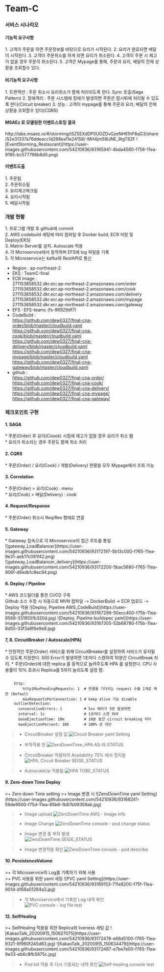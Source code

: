 # Team-C

<h3>서비스 시나리오</h3>

<h4>기능적 요구사항</h4>
  1. 고객이 주문을 하면 주문정보를 바탕으로 요리가 시작된다.   
  2. 요리가 완료되면 배달이 시작된다.   
  3. 고객이 주문취소를 하게 되면 요리가 취소된다.   
  4. 고객이 주문 시 제고가 없을 경우 주문이 취소된다.   
  5. 고객은 Mypage를 통해, 주문과 요리, 배달의 전체 상황을 조회할수 있다.   


<h4>비기능적 요구사항</h4>
  1. 트랜잭션   
    : 주문 취소시 요리취소가 함께 처리되도록 한다. Sync 호출(Saga Pattern)   
  2. 장애격리   
    : 주문 시스템에 장애가 발생하면 주문은 잠시뒤에 처리될 수 있도록 한다(Circuit breaker)   
  3. 성능   
    : 고객이 mypage를 통해 주문과 요리, 배달의 전체 상황을 조회할수 있다(CQRS)   


<h4>MSAEz 로 모델링한 이벤트스토밍 결과</h4>  
http://labs.msaez.io/#/storming/t5Z5EXdDP0UOZDvGzeNH61hF8qG3/share/52e31337a76ddeacc1d288ea11e24158/-MH4jm58lJNE_9tgT82F   
![EventStorming_Restaurant](https://user-images.githubusercontent.com/54210936/93165941-4bda4580-f758-11ea-9195-bc577796b8d0.png)


<h4>이벤트도출</h4>
  1. 주문됨<br/> 
  2. 주문취소됨<br/> 
  3. 요리재고체크됨<br/> 
  4. 요리시작됨<br/> 
  5. 배달시작됨<br/> 

<h3>개발 현황</h3>
1. 프로그램 개발 후 github에 commit<br/> 
2. AWS codebuild 세팅에 따라 컴파일 후 Docker build, ECR 저장 및 Deploy(EKS)<br/> 
3. Matrix-Server를 설치. Autoscale 적용<br/> 
4. 각 Microservice에서 동작하며 EFS에 log 파일을 기록<br/> 
5. 각 Microservice는 kafka와 RestAPI로 통신<br/> 

* Region : ap-northeast-2  <br/> 
* EKS : TeamC-final  <br/> 
* ECR Image :   
    271153858532.dkr.ecr.ap-northeast-2.amazonaws.com/order  <br/> 
    271153858532.dkr.ecr.ap-northeast-2.amazonaws.com/cook  <br/> 
    271153858532.dkr.ecr.ap-northeast-2.amazonaws.com/delivery  <br/> 
    271153858532.dkr.ecr.ap-northeast-2.amazonaws.com/mypage  <br/> 
    271153858532.dkr.ecr.ap-northeast-2.amazonaws.com/gateway  <br/> 
* EFS : EFS-teamc (fs-96929df7)   <br/> 
* CodeBuild : <br/> 
    https://github.com/dew0327/final-cna-order/blob/master/cloudbuild.yaml  <br/> 
    https://github.com/dew0327/final-cna-cook/blob/master/cloudbuild.yaml  <br/> 
    https://github.com/dew0327/final-cna-delivery/blob/master/cloudbuild.yaml  <br/> 
    https://github.com/dew0327/final-cna-mypage/blob/master/cloudbuild.yaml  <br/> 
    https://github.com/dew0327/final-cna-gateway/blob/master/cloudbuild.yaml  <br/> 
* github :   <br/> 
    https://github.com/dew0327/final-cna-order/ <br/> 
    https://github.com/dew0327/final-cna-cook/  <br/> 
    https://github.com/dew0327/final-cna-delivery/ <br/> 
    https://github.com/dew0327/final-cna-mypage/ <br/> 
    https://github.com/dew0327/final-cna-gateway/  <br/> 


<h3>체크포인트 구현</h3>

<h4>1. SAGA</h4>
* 주문(Order) 후 요리(Coook) 시점에 재고가 없을 경우 요리가 취소 됌 <br/>
* 요리가 취소되는 경우 주문도 함께 취소 처리<br/> 

<h4>2. CQRS</h4>
* 주문(Order) / 요리(Cook) / 개발(Delivery) 현황을 모두 Mypage에서 조회 가능


<h4>3. Correlation</h4>
* 주문(Order) > 요리(Cook) : menu  <br/>
* 요리(Cook) > 배달(Delivery) : cook<br/> 


<h4>4. Request/Response</h4>
* 주문(Order) 취소시 Req/Res 형태로 연결<br/> 


<h4>5. Gateway</h4>
* Gateway 접속으로 각 Microservice의 접근 루트를 통일<br/> 
![gateway_LoadBalancer](https://user-images.githubusercontent.com/54210936/93172197-5b13c000-f765-11ea-9e31-aeb17c091f42.png)<br/> 
![gateway_LoadBalancer_delivery](https://user-images.githubusercontent.com/54210936/93172200-5bac5680-f765-11ea-906f-d6edb1c8ec94.png)<br/> 


<h4>6. Deploy / Pipeline</h4>
* AWS 코드빌더를 통한 CI/CD 구축<br/>
Github 소스 수정 시 자동으로 MVN 컴파일 -> DockerBuild -> ECR 업로드 -> Deploy 적용
![Deploy, Pipeline  AWS_CodeBuild](https://user-images.githubusercontent.com/54210936/93167299-50ecc400-f75b-11ea-9568-331955fb320d.jpg)
![Deploy, Pipeline  buildspec yaml](https://user-images.githubusercontent.com/54210936/93167305-52b68780-f75b-11ea-8d55-33f3a9f6e9e8.jpg)


<h4>7, 8. CircuitBreaker / Autoscale(HPA)</h4>
* 안정적인 주문(Order) 서비스를 위해 CircuitBreaker를 설정하여 서비스가 유지될 수 있도록 지정한다. 500 Error가 발생하면 1초마다 스캔하여 10분간 CircuitBreak 처리. 
* 주문(Order)에 대한 replica 를 동적으로 늘려주도록 HPA 를 설정한다. CPU 사용률이 10% 초과시 Replica를 5까지 늘리도록 설정 함.

<pre><code>
    http:
        http1MaxPendingRequests: 1  # 연결을 기다리는 request 수를 1개로 제한 (Default 
        maxRequestsPerConnection: 1 # keep alive 기능 disable
    outlierDetection:
      consecutiveErrors: 1          # 5xx 에러가 5번 발생하면
      interval: 1s                  # 1초마다 스캔 하여
      baseEjectionTime: 10m         # 10분 동안 circuit breaking 처리   
      maxEjectionPercent: 100       # 100% 로 차단
</code></pre>

>+ CircuitBreaker 설정 값
![Circuit Breaker  yaml Setting](https://user-images.githubusercontent.com/54210936/93168671-68797c00-f75e-11ea-926d-6de0dd8acffd.jpg)

>+ 부하적용 전
![ZeroDownTime_HPA  AS-IS STATUS](https://user-images.githubusercontent.com/54210936/93167881-8d6cef80-f75c-11ea-853b-a3734f7af356.jpg)

>+ CircuitBreaker 적용되어 Availability 70% 에서 정지됨
![HPA, Circuit Breaker  SEIGE_STATUS](https://user-images.githubusercontent.com/54210936/93168766-9ced3800-f75e-11ea-9d6b-fdf37591b97a.jpg)

>+ AutoscaleUp 적용됨
![HPA  TOBE_STATUS](https://user-images.githubusercontent.com/54210936/93167897-95c52a80-f75c-11ea-8f0e-51a94332141b.jpg)


<h4> 9. Zero-down Time Deploy</h4>
>+ Zero down Time setting
>+ Image 변경 시 
![ZeroDownTime  yaml Setting](https://user-images.githubusercontent.com/54210936/93168241-59de9500-f75d-11ea-85b6-1b87b09359ab.jpg)

>+ Image upload
![ZeroDownTime  AWS - Image info](https://user-images.githubusercontent.com/54210936/93168819-baba9d00-f75e-11ea-8b92-54db92767163.jpg)

>+ Image Change
![ZeroDownTime  console - pod change status](https://user-images.githubusercontent.com/54210936/93168822-bbebca00-f75e-11ea-8cf0-ab28fbddf6dd.jpg)

>+ Image 변경 중 부하 발생                                                                                                                                                      
![ZeroDownTime  SEIGE_STATUS](https://user-images.githubusercontent.com/54210936/93168826-bd1cf700-f75e-11ea-801d-c83912df06b4.jpg)

>+ Image 변경적용 확인
![ZeroDownTime  console - pod describe](https://user-images.githubusercontent.com/54210936/93168825-bc846080-f75e-11ea-91d8-bd8e9aa9dadd.jpg)


<h4> 10. PersistenceVolume</h4>
>+ 각 Microservice의 Log를 기록하기 위해 사용  <br/>
>+ PVC 사용을 위한 yaml 세팅
![PVC  yaml Setting](https://user-images.githubusercontent.com/54210936/93169153-711e8200-f75f-11ea-901d-d168a01284a3.jpg)

>+ 각 Microservice에서 기록한 Log 내역 확인
![PVC  console - log file test](https://user-images.githubusercontent.com/54210936/93169149-6f54be80-f75f-11ea-8d97-28e3720c82e1.jpg)


<h4> 12. SelfHealing</h4>
>+ SelfHealing 적용을 위한 Replica와 liveness 세팅 값                                                                                     
![KakaoTalk_20200915_150627075](https://user-images.githubusercontent.com/54210936/93172478-e68d5100-f765-11ea-9321-9f960f245d83.jpg)
![KakaoTalk_20200915_150634479](https://user-images.githubusercontent.com/54210936/93172487-e7be7e00-f765-11ea-9e33-eb6c8fb5875c.jpg)

>+ Pod kill 적용 후 다시 기동되는 내역 확인
![Self-healing  console test](https://user-images.githubusercontent.com/54210936/93169273-b93da480-f75f-11ea-939e-925352bc13bd.jpg)
